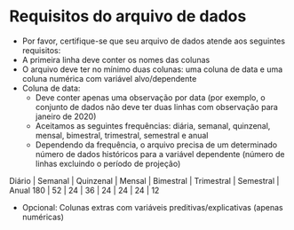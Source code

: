 # Requisitos do arquivo de dados

- Por favor, certifique-se que seu arquivo de dados atende aos seguintes requisitos:
- A primeira linha deve conter os nomes das colunas
- O arquivo deve ter no mínimo duas colunas: uma coluna de data e uma coluna numérica com variável alvo/dependente
- Coluna de data:
   - Deve conter apenas uma observação por data (por exemplo, o conjunto de dados não deve ter duas linhas com observação para janeiro de 2020)
   - Aceitamos as seguintes frequências: diária, semanal, quinzenal, mensal, bimestral, trimestral, semestral e anual
   - Dependendo da frequência, o arquivo precisa de um determinado número de dados históricos para a variável dependente (número de linhas excluindo o período de projeção)

Diário |	Semanal |	Quinzenal |	Mensal |	Bimestral |	Trimestral |	Semestral |	Anual
180 |	52 |	24 |	36 |	24 |	24 |	24 |	12

- Opcional: Colunas extras com variáveis preditivas/explicativas (apenas numéricas)
